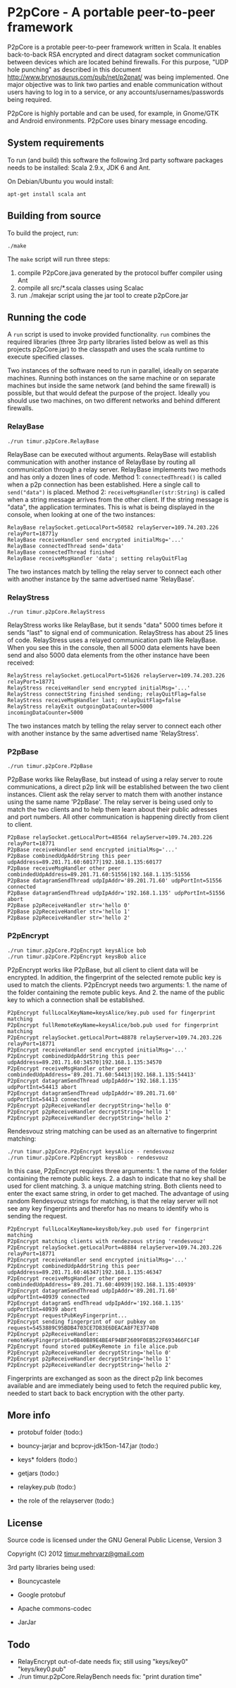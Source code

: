 P2pCore - A portable peer-to-peer framework
===========================================

P2pCore is a protable peer-to-peer framework written in Scala. It enables back-to-back RSA encrypted and direct datagram socket communication between devices which are located behind firewalls. For this purpose, "UDP hole punching" as described in this document http://www.brynosaurus.com/pub/net/p2pnat/ was being implemented. One major objective was to link two parties and enable communication without users having to log in to a service, or any accounts/usernames/passwords being required. 

P2pCore is highly portable and can be used, for example, in Gnome/GTK and Android environments. P2pCore uses binary message encoding.



System requirements
-------------------

To run (and build) this software the following 3rd party software packages needs to be installed: Scala 2.9.x, JDK 6 and Ant.

On Debian/Ubuntu you would install:

    apt-get install scala ant


Building from source
--------------------

To build the project, run:

    ./make

The `make` script will run three steps:

  1. compile P2pCore.java generated by the protocol buffer compiler using Ant
  2. compile all src/*.scala classes using Scalac
  3. run ./makejar script using the jar tool to create p2pCore.jar


Running the code 
----------------

A `run` script is used to invoke provided functionality. `run` combines the required libraries (three 3rp party libraries listed below as well as this projects p2pCore.jar) to the classpath and uses the scala runtime to execute specified classes.

Two instances of the software need to run in parallel, ideally on separate machines. Running both instances on the same machine or on separate machines but inside the same network (and behind the same firewall) is possible, but that would defeat the purpose of the project. Ideally you should use two machines, on two different networks and behind different firewalls.

### RelayBase

    ./run timur.p2pCore.RelayBase
  
RelayBase can be executed without arguments. RelayBase will establish communication with another instance of RelayBase by routing all communication through a relay server. RelayBase implements two methods and has only a dozen lines of code. Method 1: `connectedThread()` is called when a p2p connection has been established. Here a single call to `send("data")` is placed. Method 2: `receiveMsgHandler(str:String)` is called when a string message arrives from the other client. If the string message is "data", the application terminates. This is what is being displayed in the console, when looking at one of the two instances:

    RelayBase relaySocket.getLocalPort=50582 relayServer=109.74.203.226 relayPort=18771y
    RelayBase receiveHandler send encrypted initialMsg='...'
    RelayBase connectedThread send='data'
    RelayBase connectedThread finished
    RelayBase receiveMsgHandler 'data'; setting relayQuitFlag
    
The two instances match by telling the relay server to connect each other with another instance by the same advertised name 'RelayBase'.

### RelayStress

    ./run timur.p2pCore.RelayStress

RelayStress works like RelayBase, but it sends "data" 5000 times before it sends "last" to signal end of communication. RelayStress has about 25 lines of code. RelayStress uses a relayed communication path like RelayBase. When you see this in the console, then all 5000 data elements have been send and also 5000 data elements from the other instance have been received:

    RelayStress relaySocket.getLocalPort=51626 relayServer=109.74.203.226 relayPort=18771
    RelayStress receiveHandler send encrypted initialMsg='...'
    RelayStress connectString finished sending; relayQuitFlag=false
    RelayStress receiveMsgHandler last; relayQuitFlag=false
    RelayStress relayExit outgoingDataCounter=5000 incomingDataCounter=5000
The two instances match by telling the relay server to connect each other with another instance by the same advertised name 'RelayStress'.

### P2pBase

    ./run timur.p2pCore.P2pBase

P2pBase works like RelayBase, but instead of using a relay server to route communications, a direct p2p link will be established between the two client instances. Client ask the relay server to match them with another instance using the same name 'P2pBase'. The relay server is being used only to match the two clients and to help them learn about their public adresses and port numbers. All other communication is happening directly from client to client.

    P2pBase relaySocket.getLocalPort=48564 relayServer=109.74.203.226 relayPort=18771
    P2pBase receiveHandler send encrypted initialMsg='...'
    P2pBase combinedUdpAddrString this peer udpAddress=89.201.71.60:60177|192.168.1.135:60177
    P2pBase receiveMsgHandler other peer combindedUdpAddress=89.201.71.60:51556|192.168.1.135:51556
    P2pBase datagramSendThread udpIpAddr='89.201.71.60' udpPortInt=51556 connected
    P2pBase datagramSendThread udpIpAddr='192.168.1.135' udpPortInt=51556 abort
    P2pBase p2pReceiveHandler str='hello 0'
    P2pBase p2pReceiveHandler str='hello 1'
    P2pBase p2pReceiveHandler str='hello 2'


### P2pEncrypt

    ./run timur.p2pCore.P2pEncrypt keysAlice bob
    ./run timur.p2pCore.P2pEncrypt keysBob alice

P2pEncrypt works like P2pBase, but all client to client data will be encrypted. In addition, the fingerprint of the selected remote public key is used to match the clients. P2pEncrypt needs two arguments: 1. the name of the folder containing the remote public keys. And 2. the name of the public key to which a connection shall be established.

    P2pEncrypt fullLocalKeyName=keysAlice/key.pub used for fingerprint matching
    P2pEncrypt fullRemoteKeyName=keysAlice/bob.pub used for fingerprint matching
    P2pEncrypt relaySocket.getLocalPort=48878 relayServer=109.74.203.226 relayPort=18771
    P2pEncrypt receiveHandler send encrypted initialMsg='...'
    P2pEncrypt combinedUdpAddrString this peer udpAddress=89.201.71.60:34570|192.168.1.135:34570
    P2pEncrypt receiveMsgHandler other peer combindedUdpAddress='89.201.71.60:54413|192.168.1.135:54413'
    P2pEncrypt datagramSendThread udpIpAddr='192.168.1.135' udpPortInt=54413 abort
    P2pEncrypt datagramSendThread udpIpAddr='89.201.71.60' udpPortInt=54413 connected
    P2pEncrypt p2pReceiveHandler decryptString='hello 0'
    P2pEncrypt p2pReceiveHandler decryptString='hello 1'
    P2pEncrypt p2pReceiveHandler decryptString='hello 2'

Rendesvouz string matching can be used as an alternative to fingerprint matching:

    ./run timur.p2pCore.P2pEncrypt keysAlice - rendesvouz
    ./run timur.p2pCore.P2pEncrypt keysBob - rendesvouz
    
In this case, P2pEncrypt requires three arguments: 1. the name of the folder containing the remote public keys. 2. a dash to indicate that no key shall be used for client matching. 3. a unique matching string. Both clients need to enter the exact same string, in order to get mached. The advantage of using random Rendesvouz strings for matching, is that the relay server will not see any key fingerprints and therefor has no means to identify who is sending the request.

    P2pEncrypt fullLocalKeyName=keysBob/key.pub used for fingerprint matching
    P2pEncrypt matching clients with rendezvous string 'rendesvouz'
    P2pEncrypt relaySocket.getLocalPort=48884 relayServer=109.74.203.226 relayPort=18771
    P2pEncrypt receiveHandler send encrypted initialMsg='...'
    P2pEncrypt combinedUdpAddrString this peer udpAddress=89.201.71.60:46347|192.168.1.135:46347
    P2pEncrypt receiveMsgHandler other peer combindedUdpAddress='89.201.71.60:40939|192.168.1.135:40939'
    P2pEncrypt datagramSendThread udpIpAddr='89.201.71.60' udpPortInt=40939 connected
    P2pEncrypt datagramS endThread udpIpAddr='192.168.1.135' udpPortInt=40939 abort
    P2pEncrypt requestPubKeyFingerprint...
    P2pEncrypt sending fingerprint of our pubkey on request=5453889C95BDB4703CE7D83E6DEACA8F7E3774DB
    P2pEncrypt p2pReceiveHandler: remoteKeyFingerprint=0B40B89E4BE4F94BF2609F0EB522F693466FC14F
    P2pEncrypt found stored pubKeyRemote in file alice.pub
    P2pEncrypt p2pReceiveHandler decryptString='hello 0'
    P2pEncrypt p2pReceiveHandler decryptString='hello 1'
    P2pEncrypt p2pReceiveHandler decryptString='hello 2'

Fingerprints are exchanged as soon as the direct p2p link becomes available and are immediately being used to fetch the required public key, needed to start back to back encryption with the other party.


More info
---------

- protobuf folder 
  (todo:) 

- bouncy-jarjar and bcprov-jdk15on-147.jar 
  (todo:) 

- keys* folders 
  (todo:) 

- getjars 
  (todo:) 

- relaykey.pub 
  (todo:) 

- the role of the relayserver 
  (todo:) 


License
-------

Source code is licensed under the GNU General Public License, Version 3

Copyright (C) 2012 timur.mehrvarz@gmail.com

3rd party libraries being used:

- Bouncycastele

- Google protobuf

- Apache commons-codec

- JarJar


Todo
----

- RelayEncrypt out-of-date needs fix; still using "keys/key0" "keys/key0.pub"
- ./run timur.p2pCore.RelayBench needs fix: "print duration time"


